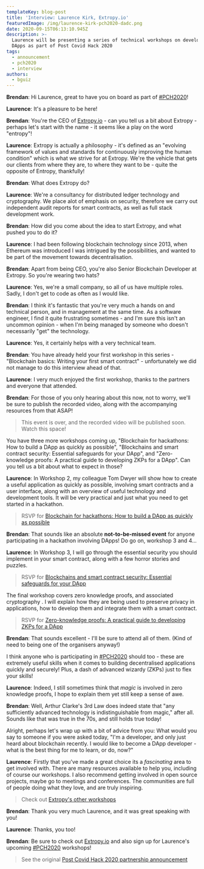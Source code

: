 ```yaml
---
templateKey: blog-post
title: 'Interview: Laurence Kirk, Extropy.io'
featuredImage: /img/laurence-kirk-pch2020-dadc.png
date: 2020-09-15T06:13:10.945Z
description: >-
  Laurence will be presenting a series of technical workshops on developing
  DApps as part of Post Covid Hack 2020
tags:
  - announcement
  - pch2020
  - interview
authors:
  - bguiz
---
```

**Brendan**:
Hi Laurence, great to have you on board as part of [#PCH2020](https://postcovidhack.com/?utm_source=dappsdev&ref=dappsdev.org)!

**Laurence**:
It's a pleasure to be here!

**Brendan**: 
You're the CEO of [Extropy.io](https://extropy.io/?utm_source=dappsdev&ref=dappsdev.org) - 
can you tell us a bit about Extropy - perhaps let's start with the name - 
it seems like a play on the word "entropy"!

**Laurence**:
Extropy is actually a philosophy - it's defined as an "evolving framework of values and standards for continuously improving the human condition" which is what we strive for  at Extropy. We're the vehicle that gets our clients from where they are, to where they want to be - quite the opposite of Entropy, thankfully!

**Brendan**:
What does Extropy do?

**Laurence**:
We're a consultancy for distributed ledger technology and cryptography. We place alot of emphasis on security, therefore we carry out independent audit reports for smart contracts, as well as full stack development work. 

**Brendan**:
How did you come about the idea to start Extropy, and what pushed you to do it?

**Laurence**:
I had been following blockchain technology since 2013, when Ethereum was introduced I was intrigued by the possibilities, and wanted to be part of the movement towards decentralisation.

**Brendan**: 
Apart from being CEO, you're also Senior Blockchain Developer at Extropy.
So you're wearing two hats?

**Laurence**:
Yes, we're a small company, so all of us have multiple roles. Sadly, I don't get to code as often as I would like. 


**Brendan**:
I think it's fantastic that you're very much a hands on and technical person, and in management at the same time. As a software engineer, I find it quite frustrating sometimes - and I'm sure this isn't an uncommon opinion - when I'm being managed by someone who doesn't necessarily "get" the technology.

**Laurence**:
Yes, it certainly helps with a very technical team.

**Brendan**:
You have already held your first workshop in this series - "Blockchain basics: Writing your first smart contract" - unfortunately we did not manage to do this interview ahead of that.

**Laurence**:
I very much enjoyed the first workshop, thanks to the partners and everyone that attended.

**Brendan**: 
For those of you only hearing about this now, not to worry, we'll be sure to publish the recorded video, along with the accompanying resources from that ASAP!

> This event is over, and the recorded video will be published soon. Watch this space!

<!-- TODO recorded video -->

You have three more workshops coming up, "Blockchain for hackathons: How to build a DApp as quickly as possible", "Blockchains and smart contract security: Essential safeguards for your DApp", and "Zero-knowledge proofs: A practical guide to developing ZKPs for a DApp". Can you tell us a bit about what to expect in those?

**Laurence**:
In Workshop 2, my colleague Tom Dwyer will show how to create a useful application as quickly as possible, involving smart contracts and a user interface, along with an overview of useful technology and development tools. It will be very practical and just what you need to get started in a hackathon.

> RSVP for [Blockchain for hackathons: How to build a DApp as quickly as possible](https://www.eventbrite.sg/e/blockchain-for-hackathons-how-to-build-a-dapp-as-quickly-as-possible-tickets-118590500379?aff=dappsdev)

**Brendan**:
That sounds like an absolute **not-to-be-missed event** for anyone participating in a hackathon involving DApps!
Do go on, workshop 3 and 4...

**Laurence**:
In Workshop 3, I will go through the essential security you should implement in your smart contract, along with a few horror stories and puzzles.

> RSVP for [Blockchains and smart contract security: Essential safeguards for your DApp](https://www.eventbrite.sg/e/blockchains-and-smart-contract-security-essential-safeguards-for-your-dapp-tickets-118591120233?aff=dappsdev&ref=dappsdev.org)

The final workshop covers zero knowledge proofs, and associated cryptography . I will explain how they are being used to preserve privacy in applications, how to develop them and integrate them with a smart contract.

> RSVP for [Zero-knowledge proofs: A practical guide to developing ZKPs for a DApp](https://www.eventbrite.sg/e/zero-knowledge-proofs-a-practical-guide-to-developing-zkps-for-a-dapp-tickets-118591310803?aff=dappsdev&ref=dappsdev.org)

**Brendan**: 
That sounds excellent - I'll be sure to attend all of them. (Kind of need to being one of the organisers anyway!)

I think anyone who is participating in [#PCH2020](https://postcovidhack.com/?utm_source=dappsdev&ref=dappsdev.org&ref=dappsdev.org) should too - these are extremely useful skills when it comes to building decentralised applications quickly and securely! Plus, a dash of advanced wizardy (ZKPs) just to flex your skills!

**Laurence**:
Indeed, I still sometimes think that *magic* is involved in zero knowledge proofs, I hope to explain them yet still keep a sense of awe.

**Brendan**: 
Well, Arthur Clarke's 3rd Law does indeed state that "any sufficiently advanced technology is indistinguishable from magic," after all.
Sounds like that was true in the 70s, and still holds true today!

Alright, perhaps let's wrap up with a bit of advice from you:
What would you say to someone if you were asked today, "I'm a developer, and only just heard about blockchain recently. I would like to become a DApp developer - what is the best thing for me to learn, or do, now?"

**Laurence**:
Firstly that you've made a great choice its a *fascinating* area to get involved with.
There are many resources available to help you, including of course our workshops. I also recommend getting involved in open source projects, maybe go to meetings and conferences. The communities are full of people doing what they love, and are truly inspiring.

> Check out [Extropy's other workshops](http://extropy.foundation/?utm_source=dappsdev&ref=dappsdev.org&ref=dappsdev.org)

**Brendan**: 
Thank you very much Laurence, and it was great speaking with you!

**Laurence**:
Thanks, you too!

**Brendan**: 
Be sure to check out [Extropy.io](https://extropy.io/?utm_source=dappsdev&ref=dappsdev.org) and also sign up for Laurence's upcoming [#PCH2020](https://postcovidhack.com/?utm_source=dappsdev&ref=dappsdev.org&ref=dappsdev.org) workshops!

> See the original [Post Covid Hack 2020 partnership announcement](https://dappsdev.org/blog/2020-08-25-post-covid-hack-2020-community-partner/)
